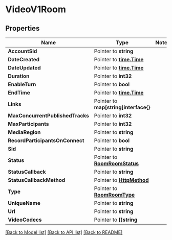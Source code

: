 # VideoV1Room

## Properties
Name | Type | Notes
------------ | ------------- | -------------
**AccountSid** | Pointer to **string** | 
**DateCreated** | Pointer to [**time.Time**](time.Time.md) | 
**DateUpdated** | Pointer to [**time.Time**](time.Time.md) | 
**Duration** | Pointer to **int32** | 
**EnableTurn** | Pointer to **bool** | 
**EndTime** | Pointer to [**time.Time**](time.Time.md) | 
**Links** | Pointer to **map[string]interface{}** | 
**MaxConcurrentPublishedTracks** | Pointer to **int32** | 
**MaxParticipants** | Pointer to **int32** | 
**MediaRegion** | Pointer to **string** | 
**RecordParticipantsOnConnect** | Pointer to **bool** | 
**Sid** | Pointer to **string** | 
**Status** | Pointer to [**RoomRoomStatus**](room_room_status.md) | 
**StatusCallback** | Pointer to **string** | 
**StatusCallbackMethod** | Pointer to [**HttpMethod**](http_method.md) | 
**Type** | Pointer to [**RoomRoomType**](room_room_type.md) | 
**UniqueName** | Pointer to **string** | 
**Url** | Pointer to **string** | 
**VideoCodecs** | Pointer to **[]string** | 

[[Back to Model list]](../README.md#documentation-for-models) [[Back to API list]](../README.md#documentation-for-api-endpoints) [[Back to README]](../README.md)


